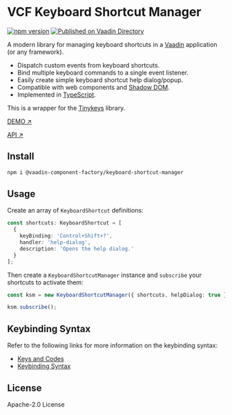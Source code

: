 # VCF Keyboard Shortcut Manager

[![npm version](https://badgen.net/npm/v/@vaadin-component-factory/keyboard-shortcut-manager)](https://www.npmjs.com/package/@vaadin-component-factory/keyboard-shortcut-manager) [![Published on Vaadin Directory](https://img.shields.io/badge/Vaadin%20Directory-published-00b4f0.svg)](https://vaadin.com/directory/component/vaadin-component-factorykeyboard-shortcut-manager)

A modern library for managing keyboard shortcuts in a [Vaadin](https://vaadin.com) application (or any framework).

- Dispatch custom events from keyboard shortcuts.
- Bind multiple keyboard commands to a single event listener.
- Easily create simple keyboard shortcut help dialog/popup.
- Compatible with web components and [Shadow DOM](https://developer.mozilla.org/en-US/docs/Web/Web_Components/Using_shadow_DOM).
- Implemented in [TypeScript](https://www.typescriptlang.org/).

This is a wrapper for the [Tinykeys](https://github.com/jamiebuilds/tinykeys) library.

[DEMO ↗](https://keyboard-shortcut-manager.netlify.com/demo/)

[API ↗](https://keyboard-shortcut-manager.netlify.com/)

## Install

```sh
npm i @vaadin-component-factory/keyboard-shortcut-manager
```

## Usage

Create an array of `KeyboardShortcut` definitions:

```ts
const shortcuts: KeyboardShortcut = [
  {
    keyBinding: 'Control+Shift+?',
    handler: 'help-dialog',
    description: 'Opens the help dialog.'
  }
];
```

Then create a `KeyboardShortcutManager` instance and `subscribe` your shortcuts to activate them:

```ts
const ksm = new KeyboardShortcutManager({ shortcuts, helpDialog: true });

ksm.subscribe();
```

## Keybinding Syntax

Refer to the following links for more information on the keybinding syntax:

- [Keys and Codes](https://github.com/jamiebuilds/tinykeys#commonly-used-keys-and-codes)
- [Keybinding Syntax](https://github.com/jamiebuilds/tinykeys#keybinding-syntax)

## License

Apache-2.0 License
